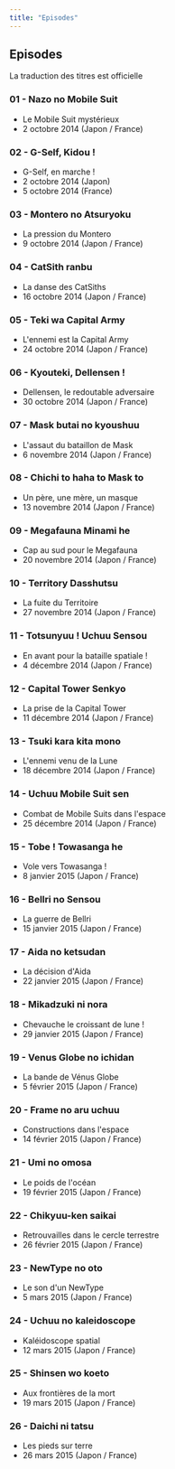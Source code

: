 ```yaml
---
title: "Episodes"
---
```


Episodes
--------


La traduction des titres est officielle


### 01 - Nazo no Mobile Suit


* Le Mobile Suit mystérieux
* 2 octobre 2014 (Japon / France)







### 02 - G-Self, Kidou !


* G-Self, en marche !
* 2 octobre 2014 (Japon)
* 5 octobre 2014 (France)





### 03 - Montero no Atsuryoku


* La pression du Montero
* 9 octobre 2014 (Japon / France)



### 04 - CatSith ranbu


* La danse des CatSiths
* 16 octobre 2014 (Japon / France)



### 05 - Teki wa Capital Army


* L'ennemi est la Capital Army
* 24 octobre 2014 (Japon / France)


### 06 - Kyouteki, Dellensen !


* Dellensen, le redoutable adversaire
* 30 octobre 2014 (Japon / France)


### 07 - Mask butai no kyoushuu


* L'assaut du bataillon de Mask
* 6 novembre 2014 (Japon / France)



### 08 - Chichi to haha to Mask to


* Un père, une mère, un masque
* 13 novembre 2014 (Japon / France)





### 09 - Megafauna Minami he


* Cap au sud pour le Megafauna
* 20 novembre 2014 (Japon / France)




### 10 - Territory Dasshutsu


* La fuite du Territoire
* 27 novembre 2014 (Japon / France)




### 11 - Totsunyuu ! Uchuu Sensou


* En avant pour la bataille spatiale !
* 4 décembre 2014 (Japon / France)






### 12 - Capital Tower Senkyo


* La prise de la Capital Tower
* 11 décembre 2014 (Japon / France)



### 13 - Tsuki kara kita mono


* L'ennemi venu de la Lune
* 18 décembre 2014 (Japon / France)






### 14 - Uchuu Mobile Suit sen


* Combat de Mobile Suits dans l'espace
* 25 décembre 2014 (Japon / France)





### 15 - Tobe ! Towasanga he


* Vole vers Towasanga !
* 8 janvier 2015 (Japon / France)






### 16 - Bellri no Sensou


* La guerre de Bellri
* 15 janvier 2015 (Japon / France)






### 17 - Aida no ketsudan


* La décision d'Aida
* 22 janvier 2015 (Japon / France)






### 18 - Mikadzuki ni nora


* Chevauche le croissant de lune !
* 29 janvier 2015 (Japon / France)






### 19 - Venus Globe no ichidan


* La bande de Vénus Globe
* 5 février 2015 (Japon / France)






### 20 - Frame no aru uchuu


* Constructions dans l'espace
* 14 février 2015 (Japon / France)






### 21 - Umi no omosa


* Le poids de l'océan
* 19 février 2015 (Japon / France)






### 22 - Chikyuu-ken saikai


* Retrouvailles dans le cercle terrestre
* 26 février 2015 (Japon / France)






### 23 - NewType no oto


* Le son d'un NewType
* 5 mars 2015 (Japon / France)





### 24 - Uchuu no kaleidoscope


* Kaléidoscope spatial
* 12 mars 2015 (Japon / France)





### 25 - Shinsen wo koeto


* Aux frontières de la mort
* 19 mars 2015 (Japon / France)





### 26 - Daichi ni tatsu


* Les pieds sur terre
* 26 mars 2015 (Japon / France)





